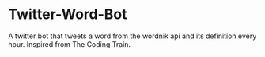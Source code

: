 # Twitter-Word-Bot
A twitter bot that tweets a word from the wordnik api and its definition every hour. Inspired from The Coding Train.
